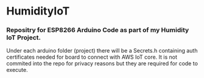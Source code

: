# HumidityIoT
### Repositry for ESP8266 Arduino Code as part of my Humidity IoT Project. 
Under each arduino folder (project) there will be a Secrets.h containing auth certificates needed for board to
connect with AWS IoT core. It is not commited into the repo for privacy reasons but they are required for 
code to execute. 
